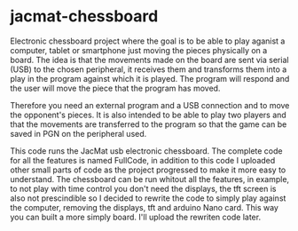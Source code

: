 # jacmat-chessboard

Electronic chessboard project where the goal is to be able to play aganist a computer, tablet or smartphone 
just moving the pieces physically on a board.
The idea is that the movements made on the board are sent via serial (USB) to the chosen peripheral, 
it receives them and transforms them into a play in the program against which it is played. 
The program will respond and the user will move the piece that the program has moved.

Therefore you need an external program and a USB connection and to move the opponent's pieces. 
It is also intended to be able to play two players and that the movements are transferred to the program 
so that the game can be saved in PGN on the peripheral used.

This code runs the JacMat usb electronic chessboard. The complete code for all the features is named FullCode,
in addition to this code I uploaded other small parts of code as the project progressed to make it more easy
to understand. 
The chessboard can be run whitout all the features, in example, to not play with time control you don't need 
the displays, the tft screen is also not prescindible so I decided to rewrite the code to simply play against
the computer, removing the displays, tft and arduino Nano card. This way you can built a more simply board.
I'll upload the rewriten code later.
